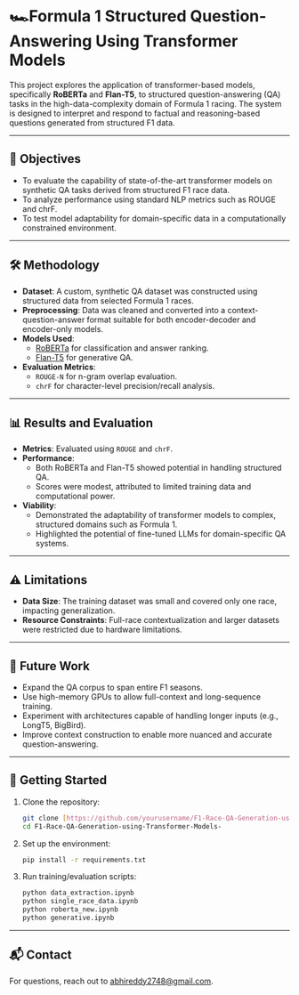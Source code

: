 # 🏎️Formula 1 Structured Question-Answering Using Transformer Models

This project explores the application of transformer-based models, specifically **RoBERTa** and **Flan-T5**, to structured question-answering (QA) tasks in the high-data-complexity domain of Formula 1 racing. The system is designed to interpret and respond to factual and reasoning-based questions generated from structured F1 data.

---

## 📌 Objectives

- To evaluate the capability of state-of-the-art transformer models on synthetic QA tasks derived from structured F1 race data.
- To analyze performance using standard NLP metrics such as ROUGE and chrF.
- To test model adaptability for domain-specific data in a computationally constrained environment.

---

## 🛠️ Methodology

- **Dataset**: A custom, synthetic QA dataset was constructed using structured data from selected Formula 1 races.
- **Preprocessing**: Data was cleaned and converted into a context-question-answer format suitable for both encoder-decoder and encoder-only models.
- **Models Used**:
  - [RoBERTa](https://arxiv.org/abs/1907.11692) for classification and answer ranking.
  - [Flan-T5](https://arxiv.org/abs/2210.11416) for generative QA.
- **Evaluation Metrics**:
  - `ROUGE-N` for n-gram overlap evaluation.
  - `chrF` for character-level precision/recall analysis.

---

## 📊 Results and Evaluation

- **Metrics**: Evaluated using `ROUGE` and `chrF`.
- **Performance**:
  - Both RoBERTa and Flan-T5 showed potential in handling structured QA.
  - Scores were modest, attributed to limited training data and computational power.
- **Viability**:
  - Demonstrated the adaptability of transformer models to complex, structured domains such as Formula 1.
  - Highlighted the potential of fine-tuned LLMs for domain-specific QA systems.

---

## ⚠️ Limitations

- **Data Size**: The training dataset was small and covered only one race, impacting generalization.
- **Resource Constraints**: Full-race contextualization and larger datasets were restricted due to hardware limitations.

---

## 🔮 Future Work

- Expand the QA corpus to span entire F1 seasons.
- Use high-memory GPUs to allow full-context and long-sequence training.
- Experiment with architectures capable of handling longer inputs (e.g., LongT5, BigBird).
- Improve context construction to enable more nuanced and accurate question-answering.

---

## 🚀 Getting Started

1. Clone the repository:
   ```bash
   git clone [https://github.com/yourusername/F1-Race-QA-Generation-using-Transformer-Models-.git](https://github.com/Abhi2748/F1-Race-QA-Generation-using-Transformer-Models-.git)
   cd F1-Race-QA-Generation-using-Transformer-Models-
   ```

2. Set up the environment:
   ```bash
   pip install -r requirements.txt
   ```

3. Run training/evaluation scripts:
   ```bash
   python data_extraction.ipynb
   python single_race_data.ipynb
   python roberta_new.ipynb
   python generative.ipynb
   ```

---
## 📬 Contact

For questions, reach out to [abhireddy2748@gmail.com](mailto:abhireddy2748@gmail.com).

